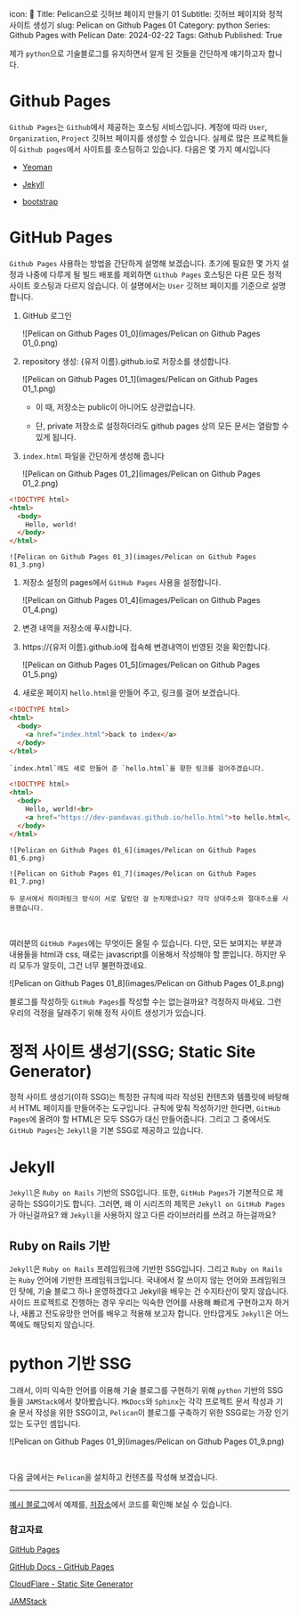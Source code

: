 icon: 🦤
Title: Pelican으로 깃허브 페이지 만들기 01
Subtitle: 깃허브 페이지와 정적 사이트 생성기
slug: Pelican on Github Pages 01
Category: python
Series: Github Pages with Pelican
Date: 2024-02-22
Tags: Github
Published: True

제가 `python`으로 기술블로그를 유지하면서 알게 된 것들을 간단하게 얘기하고자 합니다.

# Github Pages

`Github Pages`는 `Github`에서 제공하는 호스팅 서비스입니다. 계정에 따라 `User`, `Organization`, `Project` 깃허브 페이지를 생성할 수 있습니다. 실제로 많은 프로젝트들이 `Github pages`에서 사이트를 호스팅하고 있습니다. 다음은 몇 가지 예시입니다

- [Yeoman]([https://yeoman.io/](https://yeoman.io/))

- [Jekyll]([https://jekyllrb-ko.github.io/](https://jekyllrb-ko.github.io/))

- [bootstrap]([https://getbootstrap.com/](https://getbootstrap.com/))

# GitHub Pages

`Github Pages` 사용하는 방법을 간단하게 설명해 보겠습니다. 초기에 필요한 몇 가지 설정과 나중에 다루게 될 빌드 배포를 제외하면 `Github Pages` 호스팅은 다른 모든 정적 사이트 호스팅과 다르지 않습니다. 이 설명에서는 `User` 깃허브 페이지를 기준으로 설명합니다.

1. GitHub 로그인

	![Pelican on Github Pages 01_0](images/Pelican on Github Pages 01_0.png)

1. repository 생성: {유저 이름}.github.io로 저장소를 생성합니다.

	![Pelican on Github Pages 01_1](images/Pelican on Github Pages 01_1.png)

	- 이 때, 저장소는 public이 아니어도 상관없습니다.

	- 단, private 저장소로 설정하더라도 github pages 상의 모든 문서는 열람할 수 있게 됩니다.

1. `index.html` 파일을 간단하게 생성해 줍니다


	![Pelican on Github Pages 01_2](images/Pelican on Github Pages 01_2.png)

	
```html
<!DOCTYPE html>
<html>
  <body>
    Hello, world!
  </body>
</html>
```

	![Pelican on Github Pages 01_3](images/Pelican on Github Pages 01_3.png)

1. 저장소 설정의 pages에서 `GitHub Pages` 사용을 설정합니다.

	![Pelican on Github Pages 01_4](images/Pelican on Github Pages 01_4.png)

1. 변경 내역을 저장소에 푸시합니다.

1. https://{유저 이름}.github.io에 접속해 변경내역이 반영된 것을 확인합니다.

	![Pelican on Github Pages 01_5](images/Pelican on Github Pages 01_5.png)

1. 새로운 페이지 `hello.html`을 만들어 주고, 링크를 걸어 보겠습니다.

	
```html
<!DOCTYPE html>
<html>
  <body>
    <a href="index.html">back to index</a>
  </body>
</html>
```

	`index.html`에도 새로 만들어 준 `hello.html`을 향한 링크를 걸어주겠습니다. 

	
```html
<!DOCTYPE html>
<html>
  <body>
    Hello, world!<br>
    <a href="https://dev-pandavas.github.io/hello.html">to hello.html</a>
  </body>
</html>
```

	![Pelican on Github Pages 01_6](images/Pelican on Github Pages 01_6.png)

	![Pelican on Github Pages 01_7](images/Pelican on Github Pages 01_7.png)

	두 문서에서 하이퍼링크 방식이 서로 달랐던 걸 눈치채셨나요? 각각 상대주소와 절대주소를 사용했습니다.

<br/>

여러분의 `GitHub Pages`에는 무엇이든 올릴 수 있습니다. 다만, 모든 보여지는 부분과 내용들을 html과 css, 때로는 javascript를 이용해서 작성해야 할 뿐입니다. 하지만 우리 모두가 알듯이, 그건 너무 불편하겠네요.

![Pelican on Github Pages 01_8](images/Pelican on Github Pages 01_8.png)

블로그를 작성하듯  `GitHub Pages`를 작성할 수는 없는걸까요? 걱정하지 마세요. 그런 우리의 걱정을 달래주기 위해 정적 사이트 생성기가 있습니다.

# 정적 사이트 생성기(SSG; Static Site Generator)

정적 사이트 생성기(이하 SSG)는 특정한 규칙에 따라 작성된 컨텐츠와 템플릿에 바탕해서 HTML 페이지를 만들어주는 도구입니다. 규칙에 맞춰 작성하기만 한다면, `GitHub Pages`에 올려야 할 HTML은 모두 SSG가 대신 만들어줍니다. 그리고 그 중에서도 `GitHub Pages`는 `Jekyll`을 기본 SSG로 제공하고 있습니다.

# Jekyll

`Jekyll`은 `Ruby on Rails` 기반의 SSG입니다. 또한, `GitHub Pages`가 기본적으로 제공하는 SSG이기도 합니다. 그러면, 왜 이 시리즈의 제목은 `Jekyll on GitHub Pages`가 아닌걸까요? 왜 `Jekyll`을 사용하지 않고 다른 라이브러리를 쓰려고 하는걸까요?

## Ruby on Rails 기반

`Jekyll`은 `Ruby on Rails` 프레임워크에 기반한 SSG입니다. 그리고 `Ruby on Rails`는 `Ruby` 언어에 기반한 프레임워크입니다. 국내에서 잘 쓰이지 않는 언어와 프레임워크인 탓에, 기술 블로그 하나 운영하겠다고 Jekyll을 배우는 건 수지타산이 맞지 않습니다. 사이드 프로젝트로 진행하는 경우 우리는 익숙한 언어를 사용해 빠르게 구현하고자 하거나, 새롭고 전도유망한 언어를 배우고 적용해 보고자 합니다. 안타깝게도 `Jekyll`은 어느 쪽에도 해당되지 않습니다.

# python 기반 SSG

그래서, 이미 익숙한 언어를 이용해 기술 블로그를 구현하기 위해 `python` 기반의 SSG들을 `JAMStack`에서 찾아봤습니다. `MkDocs`와 `Sphinx`는 각각 프로젝트 문서 작성과 기술 문서 작성을 위한 SSG이고, `Pelican`이 블로그를 구축하기 위한 SSG로는 가장 인기 있는 도구인 셈입니다. 

![Pelican on Github Pages 01_9](images/Pelican on Github Pages 01_9.png)

<br/>

다음 글에서는 `Pelican`을 설치하고 컨텐츠를 작성해 보겠습니다.

---

[예시 블로그](https://dev-pandavas.github.io/)에서 예제를, [저장소](https://github.io/dev-pandavas/dev-pandavas.github.io)에서 코드를 확인해 보실 수 있습니다.

### 참고자료

[GitHub Pages]([https://pages.github.com/](https://pages.github.com/))

[GitHub Docs - GitHub Pages]([https://docs.github.com/ko/pages](https://docs.github.com/ko/pages))

[CloudFlare - Static Site Generator]([https://www.cloudflare.com/ko-kr/learning/performance/static-site-generator/](https://www.cloudflare.com/ko-kr/learning/performance/static-site-generator/))

[JAMStack]([https://jamstack.org/generators/](https://jamstack.org/generators/))

